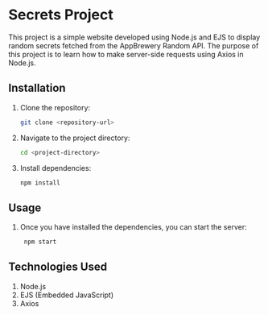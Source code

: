 # Secrets Project

This project is a simple website developed using Node.js and EJS to display random secrets fetched from the AppBrewery Random API. The purpose of this project is to learn how to make server-side requests using Axios in Node.js.

## Installation

1. Clone the repository:

   ```bash
   git clone <repository-url>
   ```

2. Navigate to the project directory:

   ```bash
   cd <project-directory>
   ```

3. Install dependencies:

   ```bash
   npm install
   ```

## Usage

1. Once you have installed the dependencies, you can start the server:

   ```bash
    npm start
   ```

## Technologies Used

1. Node.js
2. EJS (Embedded JavaScript)
3. Axios
